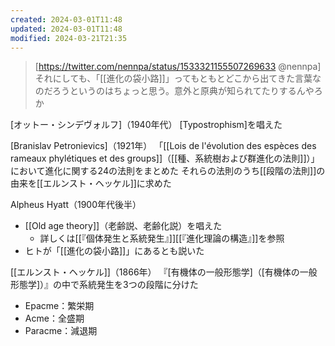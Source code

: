 ```yaml
---
created: 2024-03-01T11:48
updated: 2024-03-01T11:48
modified: 2024-03-21T21:35
---
```


>[https://twitter.com/nennpa/status/1533321155507269633 @nennpa]
>それにしても、「[[進化の袋小路]]」ってもともとどこから出てきた言葉なのだろうというのはちょっと思う。意外と原典が知られてたりするんやろか

[オットー・シンデヴォルフ]（1940年代）
	[Typostrophism]を唱えた

[Branislav Petronievics]（1921年）
 「[[Lois de l'évolution des espèces des rameaux phylétiques et des groups]]（[[種、系統樹および群進化の法則]]）」において進化に関する24の法則をまとめた
 それらの法則のうち[[段階の法則]]の由来を[[エルンスト・ヘッケル]]に求めた

Alpheus Hyatt（1900年代後半）
- [[Old age theory]]（老齢説、老齢化説）を唱えた
    - 詳しくは[[『個体発生と系統発生』]][[『進化理論の構造』]]を参照
- ヒトが「[[進化の袋小路]]」にあるとも説いた

[[エルンスト・ヘッケル]]（1866年）
 『[有機体の一般形態学]（[有機体の一般形態学]）』の中で系統発生を3つの段階に分けた
- Epacme：繁栄期
- Acme：全盛期
- Paracme：減退期
